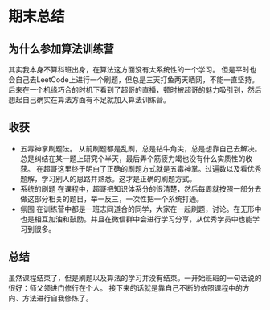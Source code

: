 # 期末总结

## 为什么参加算法训练营

其实我本身不算科班出身，在算法这方面没有太系统性的一个学习。
但是平时也会自己去LeetCode上进行一个刷题，但总是三天打鱼两天晒网，不能一直坚持。
后来在一个机缘巧合的时机下看到了超哥的直播，顿时被超哥的魅力吸引到，然后想起自己确实在算法方面有不足就加入算法训练营。

## 收获

- 五毒神掌刷题法。
    从前刷题都是乱刷，总是钻牛角尖，总是想靠自己去解决。总是纠结在某一题上研究个半天，最后弄个筋疲力竭也没有什么实质性的收获。
    在超哥这里终于明白了正确的刷题方式就是五毒神掌。过遍数以及看优秀题解，学习别人的思路并熟悉。这才是正确的刷题方式。
 - 系统的刷题
    在课程中，超哥把知识体系分的很清楚，然后每周就按照一部分去做这部分相关的题目，举一反三，一次性把一个系统打通。
 - 氛围
    在训练营中都是一班志同道合的同学，大家在一起刷题，讨论。在无形中也是相互加油和鼓励。并且在微信群中会进行学习分享，从优秀学员中也能学习到很多。
    
    
## 总结
   虽然课程结束了，但是刷题以及算法的学习并没有结束。一开始班班的一句话说的很好：师父领进门修行在个人。
   接下来的话就是靠自己不断的依照课程中的方向、方法进行自我修炼了。